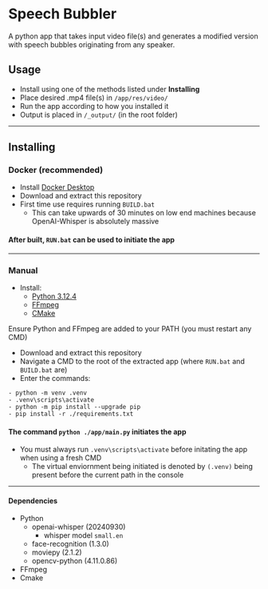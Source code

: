 # Speech Bubbler
A python app that takes input video file(s) and generates a modified version with speech bubbles originating from any speaker.


## Usage
- Install using one of the methods listed under **Installing**
- Place desired .mp4 file(s) in ```/app/res/video/```
- Run the app according to how you installed it
- Output is placed in ```/_output/``` (in the root folder)

---

## Installing
### Docker (recommended)
- Install [Docker Desktop](https://www.docker.com/)
- Download and extract this repository
- First time use requires running ```BUILD.bat```
  - This can take upwards of 30 minutes on low end machines because OpenAI-Whisper is absolutely massive

#### After built, ```RUN.bat``` can be used to initiate the app
---
### Manual
- Install:
  - [Python 3.12.4](https://www.python.org/)
  - [FFmpeg](https://www.ffmpeg.org/)
  - [CMake](https://cmake.org/)

Ensure Python and FFmpeg are added to your PATH (you must restart any CMD)

- Download and extract this repository
- Navigate a CMD to the root of the extracted app (where ```RUN.bat``` and ```BUILD.bat``` are)
- Enter the commands:
```
- python -m venv .venv
- .venv\scripts\activate
- python -m pip install --upgrade pip
- pip install -r ./requirements.txt
```
#### The command ```python ./app/main.py``` initiates the app
- You must always run ```.venv\scripts\activate``` before initating the app when using a fresh CMD
  - The virtual enviornment being initiated is denoted by ```(.venv)``` being present before the current path in the console
    
---

#### Dependencies
- Python
  - openai-whisper (20240930)
    - whisper model ```small.en```
  - face-recognition (1.3.0)
  - moviepy (2.1.2)
  - opencv-python (4.11.0.86)
- FFmpeg
- Cmake
